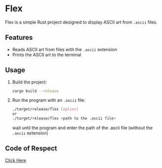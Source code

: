 # Flex

Flex is a simple Rust project designed to display ASCII art from `.ascii` files.

## Features

- Reads ASCII art from files with the `.ascii` extension
- Prints the ASCII art to the terminal

## Usage

1. Build the project:

    ```bash
    cargo build --release
    ```

2. Run the program with an `.ascii` file:

    ```bash
    ./target/release/flex [option] 
    or 
    ./target/release/flex <path to the .ascii file>
    ```

    wait until the program and enter the path of the .ascii file (without the `.ascii` extension)

## Code of Respect

[Click Here](CODE_OF_RESPECT.md)
